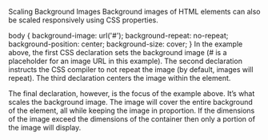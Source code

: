 Scaling Background Images
Background images of HTML elements can also be scaled responsively using CSS properties.

body {
  background-image: url('#');
  background-repeat: no-repeat;
  background-position: center;
  background-size: cover;
}
In the example above, the first CSS declaration sets the background image (# is a placeholder for an image URL in this example). The second declaration instructs the CSS compiler to not repeat the image (by default, images will repeat). The third declaration centers the image within the element.

The final declaration, however, is the focus of the example above. It’s what scales the background image. The image will cover the entire background of the element, all while keeping the image in proportion. If the dimensions of the image exceed the dimensions of the container then only a portion of the image will display.
